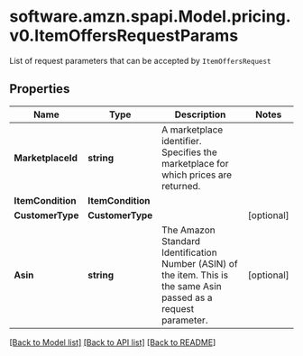 # software.amzn.spapi.Model.pricing.v0.ItemOffersRequestParams
List of request parameters that can be accepted by `ItemOffersRequest`

## Properties

Name | Type | Description | Notes
------------ | ------------- | ------------- | -------------
**MarketplaceId** | **string** | A marketplace identifier. Specifies the marketplace for which prices are returned. | 
**ItemCondition** | **ItemCondition** |  | 
**CustomerType** | **CustomerType** |  | [optional] 
**Asin** | **string** | The Amazon Standard Identification Number (ASIN) of the item. This is the same Asin passed as a request parameter. | [optional] 

[[Back to Model list]](../README.md#documentation-for-models) [[Back to API list]](../README.md#documentation-for-api-endpoints) [[Back to README]](../README.md)

